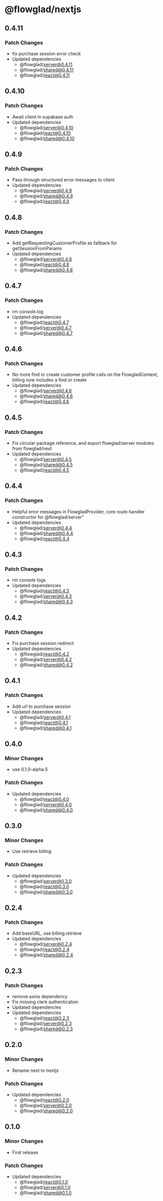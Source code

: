 # @flowglad/nextjs

## 0.4.11

### Patch Changes

- fix purchase session error check
- Updated dependencies
  - @flowglad/server@0.4.11
  - @flowglad/shared@0.4.11
  - @flowglad/react@0.4.11

## 0.4.10

### Patch Changes

- Await client in supabase auth
- Updated dependencies
  - @flowglad/server@0.4.10
  - @flowglad/react@0.4.10
  - @flowglad/shared@0.4.10

## 0.4.9

### Patch Changes

- Pass through structured error messages to client
- Updated dependencies
  - @flowglad/server@0.4.9
  - @flowglad/shared@0.4.9
  - @flowglad/react@0.4.9

## 0.4.8

### Patch Changes

- Add getRequestingCustomerProfile as fallback for getSessionFromParams
- Updated dependencies
  - @flowglad/server@0.4.8
  - @flowglad/react@0.4.8
  - @flowglad/shared@0.4.8

## 0.4.7

### Patch Changes

- rm console.log
- Updated dependencies
  - @flowglad/react@0.4.7
  - @flowglad/server@0.4.7
  - @flowglad/shared@0.4.7

## 0.4.6

### Patch Changes

- No more find or create customer profile calls on the FlowgladContext, billing now includes a find or create
- Updated dependencies
  - @flowglad/server@0.4.6
  - @flowglad/shared@0.4.6
  - @flowglad/react@0.4.6

## 0.4.5

### Patch Changes

- Fix circular package reference, and export flowglad/server modules from flowglad/next
- Updated dependencies
  - @flowglad/server@0.4.5
  - @flowglad/shared@0.4.5
  - @flowglad/react@0.4.5

## 0.4.4

### Patch Changes

- Helpful error messages in FlowgladProvider, core route handler constructor for @flowglad/server"
- Updated dependencies
  - @flowglad/server@0.4.4
  - @flowglad/shared@0.4.4
  - @flowglad/react@0.4.4

## 0.4.3

### Patch Changes

- rm console logs
- Updated dependencies
  - @flowglad/react@0.4.3
  - @flowglad/server@0.4.3
  - @flowglad/shared@0.4.3

## 0.4.2

### Patch Changes

- Fix purchase session redirect
- Updated dependencies
  - @flowglad/react@0.4.2
  - @flowglad/server@0.4.2
  - @flowglad/shared@0.4.2

## 0.4.1

### Patch Changes

- Add url to purchase session
- Updated dependencies
  - @flowglad/server@0.4.1
  - @flowglad/react@0.4.1
  - @flowglad/shared@0.4.1

## 0.4.0

### Minor Changes

- use 0.1.0-alpha.5

### Patch Changes

- Updated dependencies
  - @flowglad/react@0.4.0
  - @flowglad/server@0.4.0
  - @flowglad/shared@0.4.0

## 0.3.0

### Minor Changes

- Use retrieve billing

### Patch Changes

- Updated dependencies
  - @flowglad/server@0.3.0
  - @flowglad/react@0.3.0
  - @flowglad/shared@0.3.0

## 0.2.4

### Patch Changes

- Add baseURL, use billing.retrieve
- Updated dependencies
  - @flowglad/server@0.2.4
  - @flowglad/react@0.2.4
  - @flowglad/shared@0.2.4

## 0.2.3

### Patch Changes

- remove axios dependency
- Fix missing clerk authentication
- Updated dependencies
- Updated dependencies
  - @flowglad/react@0.2.3
  - @flowglad/server@0.2.3
  - @flowglad/shared@0.2.3

## 0.2.0

### Minor Changes

- Rename next to nextjs

### Patch Changes

- Updated dependencies
  - @flowglad/react@0.2.0
  - @flowglad/server@0.2.0
  - @flowglad/shared@0.2.0

## 0.1.0

### Minor Changes

- First release

### Patch Changes

- Updated dependencies
  - @flowglad/react@0.1.0
  - @flowglad/server@0.1.0
  - @flowglad/shared@0.1.0
